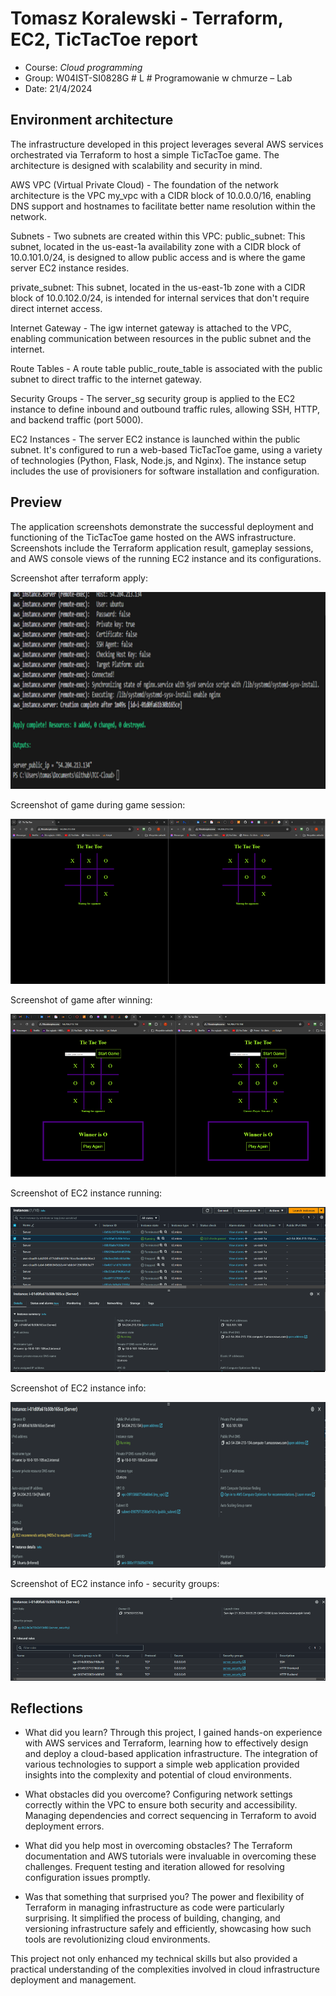 # Tomasz Koralewski - Terraform, EC2, TicTacToe report

- Course: *Cloud programming*
- Group: W04IST-SI0828G # L # Programowanie w chmurze – Lab
- Date: 21/4/2024

## Environment architecture

The infrastructure developed in this project leverages several AWS services orchestrated via Terraform to host a simple TicTacToe game. The architecture is designed with scalability and security in mind.

AWS VPC (Virtual Private Cloud) - The foundation of the network architecture is the VPC my_vpc with a CIDR block of 10.0.0.0/16, enabling DNS support and hostnames to facilitate better name resolution within the network.

Subnets - Two subnets are created within this VPC:
public_subnet: This subnet, located in the us-east-1a availability zone with a CIDR block of 10.0.101.0/24, is designed to allow public access and is where the game server EC2 instance resides.

private_subnet: This subnet, located in the us-east-1b zone with a CIDR block of 10.0.102.0/24, is intended for internal services that don't require direct internet access.

Internet Gateway - The igw internet gateway is attached to the VPC, enabling communication between resources in the public subnet and the internet.

Route Tables - A route table public_route_table is associated with the public subnet to direct traffic to the internet gateway.

Security Groups - The server_sg security group is applied to the EC2 instance to define inbound and outbound traffic rules, allowing SSH, HTTP, and backend traffic (port 5000).

EC2 Instances - The server EC2 instance is launched within the public subnet. It's configured to run a web-based TicTacToe game, using a variety of technologies (Python, Flask, Node.js, and Nginx). The instance setup includes the use of provisioners for software installation and configuration.


## Preview

The application screenshots demonstrate the successful deployment and functioning of the TicTacToe game hosted on the AWS infrastructure. Screenshots include the Terraform application result, gameplay sessions, and AWS console views of the running EC2 instance and its configurations.

Screenshot after terraform apply:

![terraform_apply](img/apply_result.png)

Screenshot of game during game session:

![game_during](img/game_during.png)

Screenshot of game after winning:

![game_end](img/game_end.png)



Screenshot of EC2 instance running:

![ec2_running](img/ec2_instance.png)

Screenshot of EC2 instance info:

![ec2_running_info](img/ec2_instance_info.png)

Screenshot of EC2 instance info - security groups:

![ec2_running_security](img/ec2_instance_info_security.png)


## Reflections

- What did you learn?
Through this project, I gained hands-on experience with AWS services and Terraform, learning how to effectively design and deploy a cloud-based application infrastructure. The integration of various technologies to support a simple web application provided insights into the complexity and potential of cloud environments.
  
- What obstacles did you overcome?
Configuring network settings correctly within the VPC to ensure both security and accessibility.
Managing dependencies and correct sequencing in Terraform to avoid deployment errors.

- What did you help most in overcoming obstacles?
The Terraform documentation and AWS tutorials were invaluable in overcoming these challenges. Frequent testing and iteration allowed for resolving configuration issues promptly.

- Was that something that surprised you?
The power and flexibility of Terraform in managing infrastructure as code were particularly surprising. It simplified the process of building, changing, and versioning infrastructure safely and efficiently, showcasing how such tools are revolutionizing cloud environments.

This project not only enhanced my technical skills but also provided a practical understanding of the complexities involved in cloud infrastructure deployment and management.
